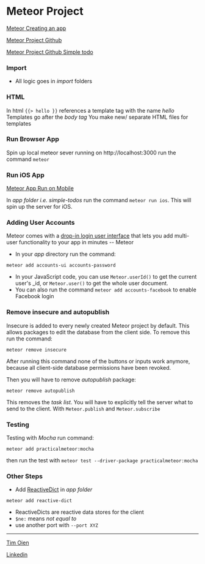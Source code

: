 # Meteor Project

[Meteor Creating an app](https://www.meteor.com/tutorials/blaze/creating-an-app)

[Meteor Project Github](https://github.com/meteor)

[Meteor Project Github Simple todo](https://github.com/meteor/simple-todos)

### Import
- All logic goes in _import_ folders

### HTML

In html `{{> hello }}` references a template tag with the name _hello_
Templates go after the _body tag_
You make new/ separate HTML files for templates 

### Run Browser App

Spin up local meteor sever running on http://localhost:3000 run the command `meteor`

### Run iOS App

[Meteor App Run on Mobile](https://www.meteor.com/tutorials/blaze/running-on-mobile)

In _app folder i.e. simple-todos_ run the command `meteor run ios`. This will spin up the server for iOS. 

### Adding User Accounts

Meteor comes with a [drop-in login user interface](https://www.meteor.com/tutorials/blaze/adding-user-accounts) that lets you add multi-user functionality to your app in minutes -- Meteor

- In your _app_ directory run the command:

```
meteor add accounts-ui accounts-password
```

- In your JavaScript code, you can use `Meteor.userId()` to get the current user's _id, or `Meteor.user()` to get the whole user document.
- You can also run the command `meteor add accounts-facebook` to enable Facebook login

### Remove insecure and autopublish

Insecure is added to every newly created Meteor project by default. This allows packages to edit the database from the client side. To remove this run the command:

```
meteor remove insecure
```
After running this command none of the buttons or inputs work anymore, because all client-side database permissions have been revoked.

Then you will have to remove _autopublish_ package:

```
meteor remove autopublish
```

This removes the _task list_. You will have to explicitly tell the server what to send to the client. With `Meteor.publish` and `Meteor.subscribe`

### Testing

Testing with _Mocha_ run command:

```
meteor add practicalmeteor:mocha
```
then run the test with `meteor test --driver-package practicalmeteor:mocha`

### Other Steps
- Add [ReactiveDict](https://www.meteor.com/tutorials/blaze/temporary-ui-state) in _app folder_

```
meteor add reactive-dict
```
- ReactiveDicts are reactive data stores for the client
- `$ne:` means _not equal to_
- use another port with `--port XYZ`


---

[Tim Oien](oien.tim@gmail.com)

[Linkedin](https://www.linkedin.com/in/timothy-oien-20699394)